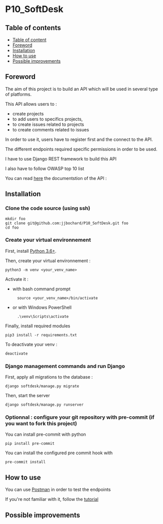 # P10_SoftDesk
## Table of contents
- [Table of content](#table-of-content)
- [Foreword](#foreword)
- [Installation](#installation)
- [How to use](#how-to-use)
- [Possible improvements](#possible-improvements)

## Foreword

The aim of this project is to build an API which will be used in several type of platforms.

This API allows users to :
- create projects
- to add users to specifics projects,
- to create issues related to projects
- to create comments related to issues

In order to use it, users have to register first and the connect to the API.

The different endpoints required specific permissions in order to be used.

I have to use Django REST framework to build this API

I also have to follow OWASP top 10 list

You can read [here](https://documenter.getpostman.com/view/19888768/UzXNSwkf#c319d242-22d4-4636-b9d2-1cc7d3a67562) the documentstion of the API :

## Installation

### Clone the code source (using ssh)

    mkdir foo
    git clone git@github.com:jjbochard/P10_SoftDesk.git foo
    cd foo

### Create your virtual environnement

First, install [Python 3.6+](https://www.python.org/downloads/).

Then, create your virtual environnement :

    python3 -m venv <your_venv_name>

Activate it :

- with bash command prompt

        source <your_venv_name>/bin/activate

- or with Windows PowerShell

        .\venv\Scripts\activate

Finally, install required modules

    pip3 install -r requirements.txt

To deactivate your venv :

    deactivate

### Django management commands and run Django

First, apply all migrations to the database :

    django softdesk/manage.py migrate


Then, start the server

    django softdesk/manage.py runserver

### Optionnal : configure your git repository with pre-commit (if you want to fork this project)

You can install pre-commit with python

    pip install pre-commit

You can install the configured pre commit hook with

    pre-commit install

## How to use

You can use [Postman](https://www.postman.com/) in order to test the endpoints

If you're not familiar with it, follow the [tutorial](https://learning.postman.com/docs/getting-started/introduction/)

## Possible improvements
